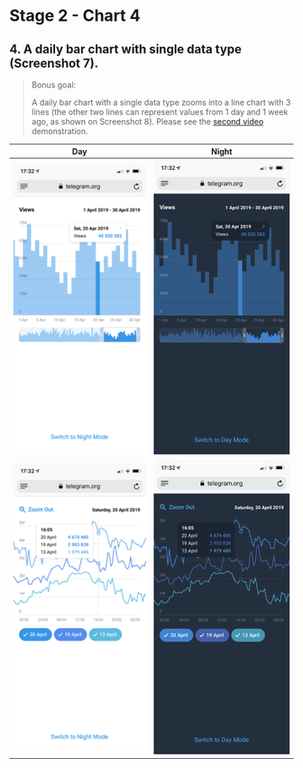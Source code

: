 # Stage 2 - Chart 4

## 4. A daily bar chart with single data type (Screenshot 7).
 > Bonus goal:
 >
 > A daily bar chart with a single data type zooms into a line chart with 3 lines
 > (the other two lines can represent values from 1 day and 1 week ago, as shown on Screenshot 8).
 > Please see the [second video](https://t.me/contest/62) demonstration.

Day                        |  Night
:-------------------------:|:-------------------------:
![alt text](../images/JS_7.png)   |  ![alt text](../images/JS_7_Night.png)
![alt text](../images/JS_8.png)   |  ![alt text](../images/JS_8_Night.png)
